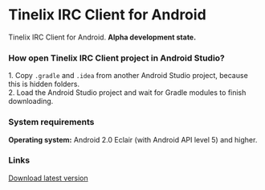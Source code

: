 <h1>Tinelix IRC Client for Android</h1>
Tinelix IRC Client for Android. <b>Alpha development state.</b>

<h3>How open Tinelix IRC Client project in Android Studio?</h3>
<p>1. Copy <code>.gradle</code> and <code>.idea</code> from another Android Studio project, because this is hidden folders.
<br>2. Load the Android Studio project and wait for Gradle modules to finish downloading.

<h3>System requirements</h3>
<p><b>Operating system:</b> Android 2.0 Eclair (with Android API level 5) and higher.
<h3>Links</h3>
<a href="https://github.com/tinelix/irc-client-for-android/releases/tag/0.1.4-alpha-20220307">Download latest version</a>
